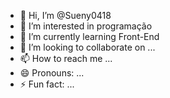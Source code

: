 - 👋 Hi, I’m @Sueny0418
- 👀 I’m interested in programação    
- 🌱 I’m currently learning Front-End
- 💞️ I’m looking to collaborate on ...
- 📫 How to reach me ...
- 😄 Pronouns: ...
- ⚡ Fun fact: ...

<!---
Sueny0418/Sueny0418 is a ✨ special ✨ repository because its `README.md` (this file) appears on your GitHub profile.
You can click the Preview link to take a look at your changes.
--->
